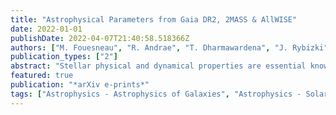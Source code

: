 ```yaml
---
title: "Astrophysical Parameters from Gaia DR2, 2MASS & AllWISE"
date: 2022-01-01
publishDate: 2022-04-07T21:40:58.518366Z
authors: ["M. Fouesneau", "R. Andrae", "T. Dharmawardena", "J. Rybizki", "C.~A.~L. Bailer-Jones", "M. Demleitner"]
publication_types: ["2"]
abstract: "Stellar physical and dynamical properties are essential knowledge to understanding the structure, formation, and evolution of our Galaxy. We produced an all-sky uniformly derived catalog of stellar astrophysical parameters (APs; age, mass, temperature, bolometric luminosity, distance, dust extinction) to give insight into the physical properties of Milky-Way stars. Exploiting the power of multi-wavelength and multi-survey observations from Gaia DR2 parallaxes and integrated photometry along with 2MASS and AllWISE photometry, we introduce an all-sky uniformly derived catalog of stellar astrophysical parameters, including dust extinction (A0) and average grain size (R0) along the line of sight, for 123,097,070 stars. In contrast with previous works, we do not use a Galactic model as prior in our analysis. We validate our results against other literature (e.g., benchmark stars, interferometry, Bayestar, StarHorse). The limited optical information in the Gaia photometric bands or the lack of ultraviolet or spectroscopic information renders the chemistry inference prior dominated. We demonstrate that Gaia parallaxes bring sufficient leverage to explore the detailed structures of the interstellar medium in our Milky Way. In Gaia DR3, we will obtain the dispersed optical light information to break through some limitations of this analysis, allowing us to infer stellar chemistry in particular. Gaia promises us data to construct the most detailed view of the chemo-dynamics of field star populations in our Galaxy. Our catalog is available from GAVO at http://dc.g-vo.org/tableinfo/gdr2ap.main (soon Gaia Archive and VizieR)"
featured: true
publication: "*arXiv e-prints*"
tags: ["Astrophysics - Astrophysics of Galaxies", "Astrophysics - Solar and Stellar Astrophysics"]
---
```

